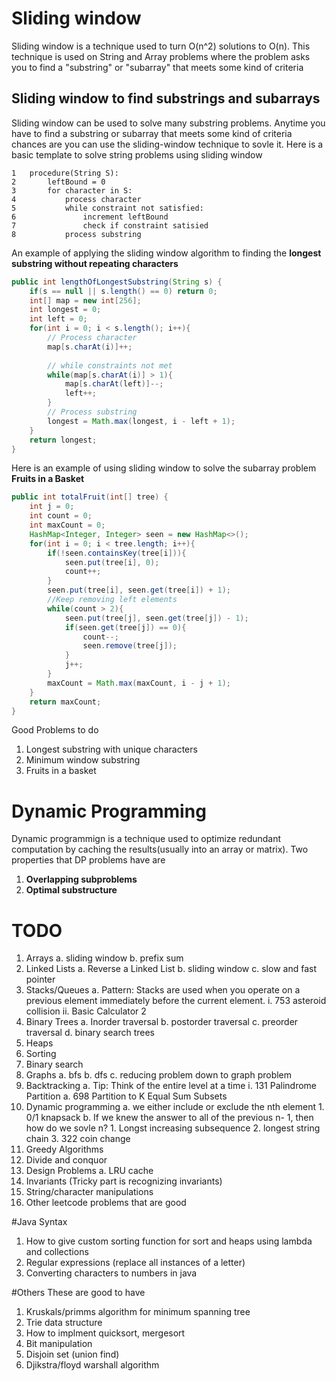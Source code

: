 # Sliding window
Sliding window is a technique used to turn O(n^2) solutions to O(n). This technique is used on String and Array problems where the problem asks you to find a "substring" or "subarray" that meets some kind of criteria

## Sliding window to find substrings and subarrays
Sliding window can be used to solve many substring problems. Anytime you have to find a substring or subarray that meets some kind of criteria chances are you can use the sliding-window technique to sovle it. Here is a basic template to solve string problems using sliding window

```
1   procedure(String S):
2       leftBound = 0
3       for character in S:
4           process character
5           while constraint not satisfied:
6               increment leftBound
7               check if constraint satisied
8           process substring
```

An example of applying the sliding window algorithm to finding the **longest substring without repeating characters**

```java
public int lengthOfLongestSubstring(String s) {
    if(s == null || s.length() == 0) return 0;
    int[] map = new int[256];
    int longest = 0;
    int left = 0;
    for(int i = 0; i < s.length(); i++){
        // Process character
        map[s.charAt(i)]++;
            
        // while constraints not met
        while(map[s.charAt(i)] > 1){
            map[s.charAt(left)]--;
            left++;
        }
        // Process substring
        longest = Math.max(longest, i - left + 1);
    }
    return longest;
}
```
Here is an  example of using sliding window to solve the subarray problem **Fruits in a Basket**

```java
public int totalFruit(int[] tree) {
    int j = 0;
    int count = 0;
    int maxCount = 0;
    HashMap<Integer, Integer> seen = new HashMap<>();
    for(int i = 0; i < tree.length; i++){
        if(!seen.containsKey(tree[i])){
            seen.put(tree[i], 0);
            count++;
        }
        seen.put(tree[i], seen.get(tree[i]) + 1);
        //Keep removing left elements
        while(count > 2){
            seen.put(tree[j], seen.get(tree[j]) - 1);
            if(seen.get(tree[j]) == 0){
                count--;
                seen.remove(tree[j]);
            }
            j++;
        }
        maxCount = Math.max(maxCount, i - j + 1);
    }
    return maxCount;
}
```

Good Problems to do
1. Longest substring with unique characters
2. Minimum window substring
3. Fruits in a basket

# Dynamic Programming
Dynamic programmign is a technique used to optimize redundant computation by caching the results(usually into an array or matrix). Two properties that DP problems have are
1. **Overlapping subproblems**
2. **Optimal substructure**


# TODO
1. Arrays
    a. sliding window
    b. prefix sum
2. Linked Lists
    a. Reverse a Linked List
    b. sliding window 
    c. slow and fast pointer
3. Stacks/Queues
    a. Pattern: Stacks are used when you operate on a previous element immediately before the current element.
        i. 753 asteroid collision
        ii. Basic Calculator 2
4. Binary Trees
    a. Inorder traversal
    b. postorder traversal
    c. preorder traversal
    d. binary search trees
5. Heaps
6. Sorting
7. Binary search
8. Graphs
    a. bfs
    b. dfs
    c. reducing problem down to graph problem
9. Backtracking
    a. Tip: Think of the entire level at a time
        i. 131 Palindrome Partition
    a. 698 Partition to K Equal Sum Subsets
10. Dynamic programming
    a. we either include or exclude the nth element
        1. 0/1 knapsack
    b. If we knew the answer to all of the previous n- 1, then how do we sovle n?
        1. Longst increasing subsequence
        2. longest string chain
        3. 322 coin change
11. Greedy Algorithms
12. Divide and conquor
13. Design Problems
    a. LRU cache
14. Invariants (Tricky part is recognizing invariants)
15. String/character manipulations
16. Other leetcode problems that are good

#Java Syntax
1. How to give custom sorting function for sort and heaps using lambda and collections
2. Regular expressions (replace all instances of a letter)
3. Converting characters to numbers in java

#Others
These are good to have 
1. Kruskals/primms algorithm for minimum spanning tree
2. Trie data structure
3. How to implment quicksort, mergesort
4. Bit manipulation
5. Disjoin set (union find)
6. Djikstra/floyd warshall algorithm
